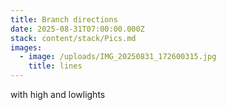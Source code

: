 ```yaml
---
title: Branch directions
date: 2025-08-31T07:00:00.000Z
stack: content/stack/Pics.md
images:
  - image: /uploads/IMG_20250831_172600315.jpg
    title: lines
---
```


with high and lowlights
